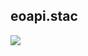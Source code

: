 ## eoapi.stac

![](https://user-images.githubusercontent.com/10407788/151456592-f61ec158-c865-4d98-8d8b-ce05381e0e62.png)

